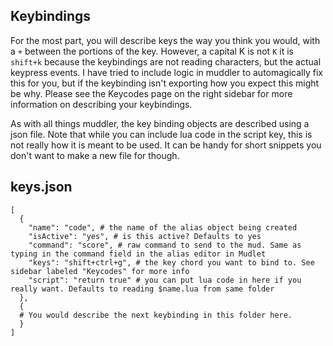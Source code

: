 ## Keybindings
For the most part, you will describe keys the way you think you would, with a `+` between the portions of the key. However, a capital K is not `K` it is `shift+k` because the keybindings are not reading characters, but the actual keypress events. I have tried to include logic in muddler to automagically fix this for you, but if the keybinding isn't exporting how you expect this might be why. 
Please see the Keycodes page on the right sidebar for more information on describing your keybindings.


As with all things muddler, the key binding objects are described using a json file. Note that while you can include lua code in the script key, this is not really how it is meant  to be used. It can be handy for short snippets you don't want to make a new file for though.

## keys.json
```
[
  {
    "name": "code", # the name of the alias object being created
    "isActive": "yes", # is this active? Defaults to yes
    "command": "score", # raw command to send to the mud. Same as typing in the command field in the alias editor in Mudlet
    "keys": "shift+ctrl+g", # the key chord you want to bind to. See sidebar labeled "Keycodes" for more info
    "script": "return true" # you can put lua code in here if you really want. Defaults to reading $name.lua from same folder
  },
  {
  # You would describe the next keybinding in this folder here.
  }
]
```